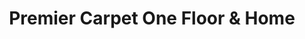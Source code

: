 ---
title: "Premier Carpet One Floor & Home"
url: /north-ridgeville/premier-carpet-one-floor-and-home/
shop: carpet
---